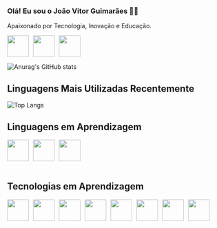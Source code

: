 
### Olá! Eu sou o João Vitor Guimarães 👋🏻
Apaixonado por Tecnologia, Inovação e Educação.

<div style="display: flex; gap: 10px; align-items: center;">
   <a href="https://www.instagram.com/dev_jota?igsh=ZzY3Z3Vxamo3YXZu&utm_source=qr" target="_blank">
      <img src="https://www.svgrepo.com/show/452229/instagram-1.svg" width="50" height="50">
   </a>
   <a href="https://www.linkedin.com/in/jvguima04/" target="_blank">
      <img src="https://www.svgrepo.com/show/448234/linkedin.svg" width="50" height="50">
   </a>
   <a href="mailto:seuemail@gmail.com">
      <img src="https://www.svgrepo.com/show/452213/gmail.svg" width="50" height="50">
   </a>
</div>



![Anurag's GitHub stats](https://github-readme-stats.vercel.app/api?username=computacaocomojota&show_icons=true&theme=dark)
  
## Linguagens Mais Utilizadas Recentemente

![Top Langs](https://github-readme-stats.vercel.app/api/top-langs/?username=computacaocomojota&hide_progress=true&theme=dark)


## Linguagens em Aprendizagem

<div style="display: flex; gap: 10px; align-items: center;">
   <img src="https://cdn.jsdelivr.net/gh/devicons/devicon@latest/icons/c/c-original.svg" width="50" height="50">
   <img src="https://cdn.jsdelivr.net/gh/devicons/devicon@latest/icons/typescript/typescript-original.svg" width="50" height="50">
   <img src="https://cdn.jsdelivr.net/gh/devicons/devicon@latest/icons/javascript/javascript-original.svg" width="50" height="50">
</div><br/>

## Tecnologias em Aprendizagem
<div style="display: flex; gap: 10px; align-items: center;">
   <img src= "https://cdn.jsdelivr.net/gh/devicons/devicon@latest/icons/nestjs/nestjs-original.svg" width="50" height="50">
   <img src="https://cdn.jsdelivr.net/gh/devicons/devicon@latest/icons/prisma/prisma-original.svg" width="50" height="50">
   <img src="https://cdn.jsdelivr.net/gh/devicons/devicon@latest/icons/mysql/mysql-original.svg" width="50" height="50">
   <img src="https://cdn.jsdelivr.net/gh/devicons/devicon@latest/icons/postgresql/postgresql-original.svg" width="50" height="50">
   <img src="https://cdn.jsdelivr.net/gh/devicons/devicon@latest/icons/nodejs/nodejs-original.svg" width="50" height="50">
   <img src="https://cdn.jsdelivr.net/gh/devicons/devicon@latest/icons/docker/docker-original.svg" width="50" height="50">
   <img src="https://cdn.jsdelivr.net/gh/devicons/devicon@latest/icons/jest/jest-plain.svg" width="50" height="50">
   <img src="https://cdn.jsdelivr.net/gh/devicons/devicon@latest/icons/swagger/swagger-original.svg" width="50" height="50">
  
</div><br/n>

 
